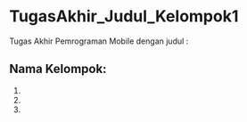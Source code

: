 # TugasAkhir_Judul_Kelompok1
Tugas Akhir Pemrograman Mobile dengan judul : 

## Nama Kelompok:
 1.
 2.
 3.


